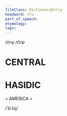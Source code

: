 ```yaml
---
fileClass: DictionaryEntry
headword: שילה
part_of_speech: 
etymology: 
tags: 
---
```

שילה
שִׁילֹה

CENTRAL
========

HASIDIC
=======
= AMERICA = 

/ˈšiːloj/
